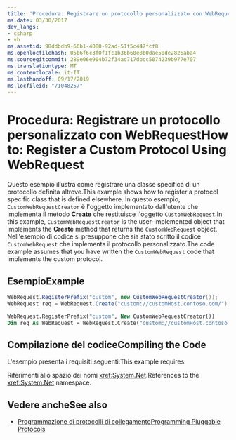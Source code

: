 ```yaml
---
title: 'Procedura: Registrare un protocollo personalizzato con WebRequest'
ms.date: 03/30/2017
dev_langs:
- csharp
- vb
ms.assetid: 98ddbdb9-66b1-4080-92ad-51f5c447fcf8
ms.openlocfilehash: 05b6f6c3f0f1fc1b36b60e8b0dae50de2826aba4
ms.sourcegitcommit: 289e06e904b72f34ac717dbcc5074239b977e707
ms.translationtype: MT
ms.contentlocale: it-IT
ms.lasthandoff: 09/17/2019
ms.locfileid: "71048257"
---
```

# <a name="how-to-register-a-custom-protocol-using-webrequest"></a><span data-ttu-id="c5f03-102">Procedura: Registrare un protocollo personalizzato con WebRequest</span><span class="sxs-lookup"><span data-stu-id="c5f03-102">How to: Register a Custom Protocol Using WebRequest</span></span>
<span data-ttu-id="c5f03-103">Questo esempio illustra come registrare una classe specifica di un protocollo definita altrove.</span><span class="sxs-lookup"><span data-stu-id="c5f03-103">This example shows how to register a protocol specific class that is defined elsewhere.</span></span> <span data-ttu-id="c5f03-104">In questo esempio, `CustomWebRequestCreator` è l'oggetto implementato dall'utente che implementa il metodo **Create** che restituisce l'oggetto `CustomWebRequest`.</span><span class="sxs-lookup"><span data-stu-id="c5f03-104">In this example, `CustomWebRequestCreator` is the user-implemented object that implements the **Create** method that returns the `CustomWebRequest` object.</span></span> <span data-ttu-id="c5f03-105">Nell'esempio di codice si presuppone che sia stato scritto il codice `CustomWebRequest` che implementa il protocollo personalizzato.</span><span class="sxs-lookup"><span data-stu-id="c5f03-105">The code example assumes that you have written the `CustomWebRequest` code that implements the custom protocol.</span></span>  
  
## <a name="example"></a><span data-ttu-id="c5f03-106">Esempio</span><span class="sxs-lookup"><span data-stu-id="c5f03-106">Example</span></span>  
  
```csharp  
WebRequest.RegisterPrefix("custom", new CustomWebRequestCreator());  
WebRequest req = WebRequest.Create("custom://customHost.contoso.com/");  
```  
  
```vb  
WebRequest.RegisterPrefix("custom", New CustomWebRequestCreator())  
Dim req As WebRequest = WebRequest.Create("custom://customHost.contoso.com/")  
```  
  
## <a name="compiling-the-code"></a><span data-ttu-id="c5f03-107">Compilazione del codice</span><span class="sxs-lookup"><span data-stu-id="c5f03-107">Compiling the Code</span></span>  
 <span data-ttu-id="c5f03-108">L'esempio presenta i requisiti seguenti:</span><span class="sxs-lookup"><span data-stu-id="c5f03-108">This example requires:</span></span>  
  
 <span data-ttu-id="c5f03-109">Riferimenti allo spazio dei nomi <xref:System.Net>.</span><span class="sxs-lookup"><span data-stu-id="c5f03-109">References to the <xref:System.Net> namespace.</span></span>  
  
## <a name="see-also"></a><span data-ttu-id="c5f03-110">Vedere anche</span><span class="sxs-lookup"><span data-stu-id="c5f03-110">See also</span></span>

- [<span data-ttu-id="c5f03-111">Programmazione di protocolli di collegamento</span><span class="sxs-lookup"><span data-stu-id="c5f03-111">Programming Pluggable Protocols</span></span>](programming-pluggable-protocols.md)

